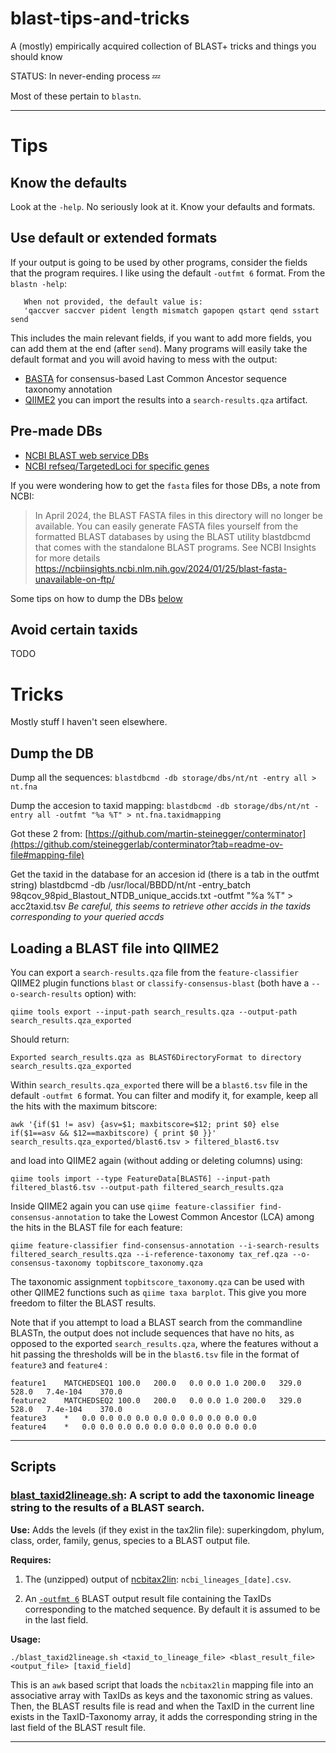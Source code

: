 # blast-tips-and-tricks
A (mostly) empirically acquired collection of BLAST+ tricks and things you should know

STATUS: In never-ending process 💤

Most of these pertain to `blastn`.

---

# Tips 

## Know the defaults

Look at the `-help`. No seriously look at it. Know your defaults and formats.

## Use default or extended formats

If your output is going to be used by other programs, consider the fields that the program requires. I like using the default `-outfmt 6` format. From the `blastn -help`:

```
   When not provided, the default value is:
   'qaccver saccver pident length mismatch gapopen qstart qend sstart send
```

This includes the main relevant fields, if you want to add more fields, you can add them at the end (after `send`). Many programs will easily take the default format and you will avoid having to mess with the output:

- [BASTA](https://github.com/timkahlke/BASTA) for consensus-based Last Common Ancestor sequence taxonomy annotation
- [QIIME2](https://docs.qiime2.org/) you can import the results into a `search-results.qza` artifact.


## Pre-made DBs

- [NCBI BLAST web service DBs](https://ftp.ncbi.nlm.nih.gov/blast/db/)
- [NCBI refseq/TargetedLoci for specific genes](https://ftp.ncbi.nlm.nih.gov/refseq/TargetedLoci/)

If you were wondering how to get the `fasta` files for those DBs, a note from NCBI:

> In April 2024, the BLAST FASTA files in this directory will no longer be
> available. You can easily generate FASTA files yourself from the formatted
>BLAST databases by using the BLAST utility blastdbcmd that comes with the
> standalone BLAST programs. See NCBI Insights for more details
> https://ncbiinsights.ncbi.nlm.nih.gov/2024/01/25/blast-fasta-unavailable-on-ftp/

Some tips on how to dump the DBs [below](https://github.com/lorcai/blast-tips-tricks/edit/main/README.md#dump-the-db)


## Avoid certain taxids

TODO


# Tricks 

Mostly stuff I haven't seen elsewhere.

## Dump the DB

Dump all the sequences:
`blastdbcmd -db storage/dbs/nt/nt -entry all > nt.fna`

Dump the accesion to taxid mapping:
`blastdbcmd -db storage/dbs/nt/nt -entry all -outfmt "%a %T" > nt.fna.taxidmapping`

Got these 2 from: [https://github.com/martin-steinegger/conterminator](https://github.com/steineggerlab/conterminator?tab=readme-ov-file#mapping-file)

Get the taxid in the database for an accesion id (there is a tab in the outfmt string)
blastdbcmd -db /usr/local/BBDD/nt/nt -entry_batch 98qcov_98pid_Blastout_NTDB_unique_accids.txt -outfmt "%a   %T" > acc2taxid.tsv
*Be careful, this seems to retrieve other accids in the taxids corresponding to your queried accds*

## Loading a BLAST file into QIIME2

You can export a `search-results.qza` file from the `feature-classifier` QIIME2 plugin functions `blast` or `classify-consensus-blast` (both have a `--o-search-results` option) with:

`qiime tools export --input-path search_results.qza --output-path search_results.qza_exported`

Should return:

`Exported search_results.qza as BLAST6DirectoryFormat to directory search_results.qza_exported`

Within  `search_results.qza_exported` there will be a `blast6.tsv` file in the default `-outfmt 6` format. You can filter and modify it, for example, keep all the hits with the maximum bitscore:

`awk '{if($1 != asv) {asv=$1; maxbitscore=$12; print $0} else if($1==asv && $12==maxbitscore) { print $0 }}' search_results.qza_exported/blast6.tsv > filtered_blast6.tsv`

and load into QIIME2 again (without adding or deleting columns) using:

`qiime tools import --type FeatureData[BLAST6] --input-path filtered_blast6.tsv --output-path filtered_search_results.qza`

Inside QIIME2 again you can use `qiime feature-classifier find-consensus-annotation` to take the Lowest Common Ancestor (LCA) among the hits in the BLAST file for each feature:

`qiime feature-classifier find-consensus-annotation --i-search-results filtered_search_results.qza --i-reference-taxonomy tax_ref.qza --o-consensus-taxonomy topbitscore_taxonomy.qza`

The taxonomic assignment `topbitscore_taxonomy.qza` can be used with other QIIME2 functions such as `qiime taxa barplot`. This give you more freedom to filter the BLAST results.

Note that if you attempt to load a BLAST search from the commandline BLASTn, the output does not include sequences that have no hits, as opposed to the exported `search_results.qza`, where the features without a hit passing the thresholds will be in the `blast6.tsv` file in the format of `feature3` and `feature4` :

```
feature1	MATCHEDSEQ1	100.0	200.0	0.0	0.0	1.0	200.0	329.0	528.0	7.4e-104	370.0
feature2	MATCHEDSEQ2	100.0	200.0	0.0	0.0	1.0	200.0	329.0	528.0	7.4e-104	370.0
feature3	*	0.0	0.0	0.0	0.0	0.0	0.0	0.0	0.0	0.0	0.0
feature4	*	0.0	0.0	0.0	0.0	0.0	0.0	0.0	0.0	0.0	0.0
```

---

## Scripts

### [blast_taxid2lineage.sh](blast_taxid2lineage.sh): A script to add the taxonomic lineage string to the results of a BLAST search.

**Use:** Adds the levels (if they exist in the tax2lin file): superkingdom, phylum, class, order, family, genus, species to a BLAST output file.

**Requires:**

1. The (unzipped) output of [ncbitax2lin](https://github.com/zyxue/ncbitax2lin): `ncbi_lineages_[date].csv`.

2. An [`-outfmt 6`](https://www.metagenomics.wiki/tools/blast/blastn-output-format-6) BLAST output result file containing the TaxIDs corresponding to the matched sequence. By default it is assumed to be in the last field.

**Usage:**

`./blast_taxid2lineage.sh <taxid_to_lineage_file> <blast_result_file> <output_file> [taxid_field]`

This is an `awk` based script that loads the `ncbitax2lin` mapping file into an associative array with TaxIDs as keys and the taxonomic string as values. Then, the BLAST results file is read and when the TaxID in the current line exists in the TaxID-Taxonomy array, it adds the corresponding string in the last field of the BLAST result file.

---
